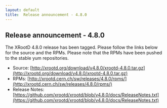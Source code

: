 ```yaml
---
layout: default
title:  Release announcement - 4.8.0
---
```


Release announcement - 4.8.0
-----------------------------

The XRootD 4.8.0 release has been tagged. Please follow the links
below for the source and the RPMs. Please note that the RPMs have been pushed
to the stable yum repositories.

 * Source: [http://xrootd.org/download/v4.8.0/xrootd-4.8.0.tar.gz](http://xrootd.org/download/v4.8.0/xrootd-4.8.0.tar.gz)
 * RPMs: [http://xrootd.cern.ch/sw/releases/4.8.0/rpms/](http://xrootd.cern.ch/sw/releases/4.8.0/rpms/)
 * Release Notes: [https://github.com/xrootd/xrootd/blob/v4.8.0/docs/ReleaseNotes.txt](https://github.com/xrootd/xrootd/blob/v4.8.0/docs/ReleaseNotes.txt)
